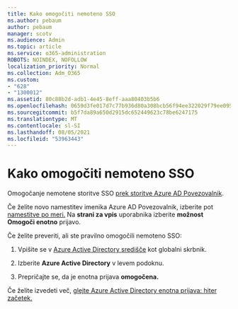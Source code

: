 ```yaml
---
title: Kako omogočiti nemoteno SSO
ms.author: pebaum
author: pebaum
manager: scotv
ms.audience: Admin
ms.topic: article
ms.service: o365-administration
ROBOTS: NOINDEX, NOFOLLOW
localization_priority: Normal
ms.collection: Adm_O365
ms.custom:
- "628"
- "1300012"
ms.assetid: 80c88b2d-adb1-4e45-8eff-aaa80403b5b6
ms.openlocfilehash: 0659d3fe017d7c77b936d80a308bcb56f94ee322029f79ee095ebeec0b8ea7c1
ms.sourcegitcommit: b5f7da89a650d2915dc652449623c78be6247175
ms.translationtype: MT
ms.contentlocale: sl-SI
ms.lasthandoff: 08/05/2021
ms.locfileid: "53963443"
---
```

# <a name="how-to-enable-seamless-sso"></a>Kako omogočiti nemoteno SSO

Omogočanje nemotene storitve SSO [prek storitve Azure AD Povezovalnik](https://docs.microsoft.com/azure/active-directory/connect/active-directory-aadconnect).
  
Če želite novo namestitev imenika Azure AD Povezovalnik, izberite pot [namestitve po meri.](https://docs.microsoft.com/azure/active-directory/connect/active-directory-aadconnect-get-started-custom) Na **strani za vpis** uporabnika izberite **možnost Omogoči enotno** prijavo.
  
Če želite preveriti, ali ste pravilno omogočili nemoteno SSO:
  
1. Vpišite se v [Azure Active Directory središče](https://aad.portal.azure.com) kot globalni skrbnik.

2. Izberite **Azure Active Directory** v levem podoknu.

3. Prepričajte se, da je enotna prijava **omogočena.**

Če želite izvedeti več, [glejte Azure Active Directory enotna prijava: hiter začetek.](https://docs.microsoft.com/azure/active-directory/connect/active-directory-aadconnect-sso-quick-start)
  